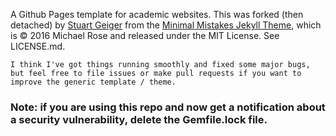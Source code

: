 A Github Pages template for academic websites. This was forked (then detached) by [Stuart Geiger](https://github.com/staeiou) from the [Minimal Mistakes Jekyll Theme](https://mmistakes.github.io/minimal-mistakes/), which is © 2016 Michael Rose and released under the MIT License. See LICENSE.md.

`I think I've got things running smoothly and fixed some major bugs, but feel free to file issues or make pull requests if you want to improve the generic template / theme.`

### Note: if you are using this repo and now get a notification about a security vulnerability, delete the Gemfile.lock file. 


